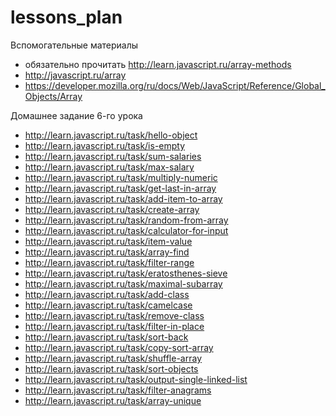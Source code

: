 # lessons_plan
Вспомогательные материалы
* обязательно прочитать http://learn.javascript.ru/array-methods
* http://javascript.ru/array
* https://developer.mozilla.org/ru/docs/Web/JavaScript/Reference/Global_Objects/Array

Домашнее задание 6-го урока
* http://learn.javascript.ru/task/hello-object
* http://learn.javascript.ru/task/is-empty
* http://learn.javascript.ru/task/sum-salaries
* http://learn.javascript.ru/task/max-salary
* http://learn.javascript.ru/task/multiply-numeric
* http://learn.javascript.ru/task/get-last-in-array
* http://learn.javascript.ru/task/add-item-to-array
* http://learn.javascript.ru/task/create-array
* http://learn.javascript.ru/task/random-from-array
* http://learn.javascript.ru/task/calculator-for-input
* http://learn.javascript.ru/task/item-value
* http://learn.javascript.ru/task/array-find
* http://learn.javascript.ru/task/filter-range
* http://learn.javascript.ru/task/eratosthenes-sieve
* http://learn.javascript.ru/task/maximal-subarray
* http://learn.javascript.ru/task/add-class
* http://learn.javascript.ru/task/camelcase
* http://learn.javascript.ru/task/remove-class
* http://learn.javascript.ru/task/filter-in-place
* http://learn.javascript.ru/task/sort-back
* http://learn.javascript.ru/task/copy-sort-array
* http://learn.javascript.ru/task/shuffle-array
* http://learn.javascript.ru/task/sort-objects
* http://learn.javascript.ru/task/output-single-linked-list
* http://learn.javascript.ru/task/filter-anagrams
* http://learn.javascript.ru/task/array-unique
